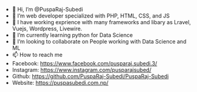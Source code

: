 - 👋 Hi, I’m @PuspaRaj-Subedi
- 👀 I’m web developer specialized with PHP, HTML, CSS, and JS
- 👀 I have working exprience with many frameworks and libary as Lravel, Vuejs, Wordpress, Livewire.
- 🌱 I’m currently learning python for Data Science
- 💞️ I’m looking to collaborate on People working with Data Science and ML
- 📫 How to reach me 
- Facebook: https://www.facebook.com/pusparaj.subedi.3/
- Instagram: https://www.instagram.com/pusparajsubed/
- Github: https://github.com/PuspaRaj-Subedi/PuspaRaj-Subedi
- Website: https://puspasubedi.com.np/
